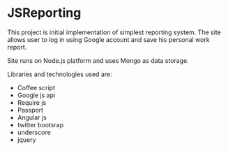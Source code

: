 JSReporting
===========

This project is initial implementation of simplest reporting system. 
The site allows user to log in using Google account and save his personal work report.

Site runs on Node.js platform and uses Mongo as data storage. 

Libraries and technologies used are:
- Coffee script
- Google js api
- Require js
- Passport
- Angular js
- twitter bootsrap
- underscore
- jquery
